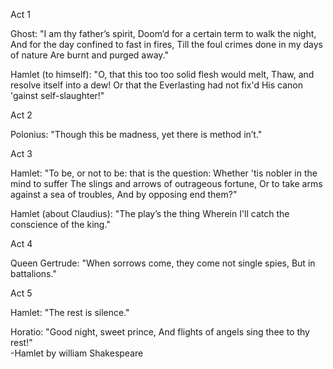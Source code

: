 Act 1

Ghost:
"I am thy father’s spirit,
Doom’d for a certain term to walk the night,
And for the day confined to fast in fires,
Till the foul crimes done in my days of nature
Are burnt and purged away."

Hamlet (to himself):
"O, that this too too solid flesh would melt,
Thaw, and resolve itself into a dew!
Or that the Everlasting had not fix'd
His canon 'gainst self-slaughter!"

Act 2

Polonius:
"Though this be madness, yet there is method in’t."

Act 3

Hamlet:
"To be, or not to be: that is the question:
Whether 'tis nobler in the mind to suffer
The slings and arrows of outrageous fortune,
Or to take arms against a sea of troubles,
And by opposing end them?"

Hamlet (about Claudius):
"The play’s the thing
Wherein I'll catch the conscience of the king."

Act 4

Queen Gertrude:
"When sorrows come, they come not single spies,
But in battalions."

Act 5

Hamlet:
"The rest is silence."

Horatio:
"Good night, sweet prince,
And flights of angels sing thee to thy rest!"                                                                                                                                                                        
                                                        -Hamlet by william Shakespeare
